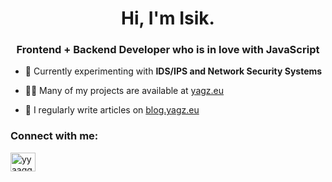 

<!--
**devygz/devygz** is a ✨ _special_ ✨ repository because its `README.md` (this file) appears on your GitHub profile.

Here are some ideas to get you started:

- 🔭 I’m currently working on ...
- 🌱 I’m currently learning ...
- 👯 I’m looking to collaborate on ...
- 🤔 I’m looking for help with ...
- 💬 Ask me about ...
- 📫 How to reach me: ...
- 😄 Pronouns: ...
- ⚡ Fun fact: ...
-->
<h1 align="center">Hi, I'm Isik.</h1>
<h3 align="center">Frontend + Backend Developer who is in love with JavaScript</h3>

- 🧪 Currently experimenting with **IDS/IPS and Network Security Systems**

- 👨‍💻 Many of my projects are available at [yagz.eu](yagz.eu)

- 📝 I regularly write articles on [blog.yagz.eu](blog.yagz.eu)

<h3 align="left">Connect with me:</h3>
<p align="left">
<a href="https://twitter.com/yyaaggzz" target="blank"><img align="center" src="https://raw.githubusercontent.com/rahuldkjain/github-profile-readme-generator/master/src/images/icons/Social/twitter.svg" alt="yyaaggzz" height="30" width="40" /></a>
</p>

